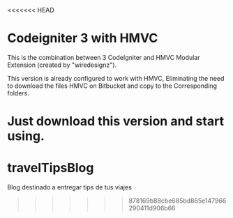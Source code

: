 <<<<<<< HEAD
# Codeigniter 3 with HMVC

This is the combination between 3 CodeIgniter and HMVC Modular Extension (created by "wiredesignz").

This version is already configured to work with HMVC, Eliminating the need to download the files HMVC on Bitbucket and copy to the Corresponding folders.

Just download this version and start using.
=======
# travelTipsBlog
Blog destinado a entregar tips de tus viajes
>>>>>>> 878169b88cbe685bd865e147966290411d906b66
